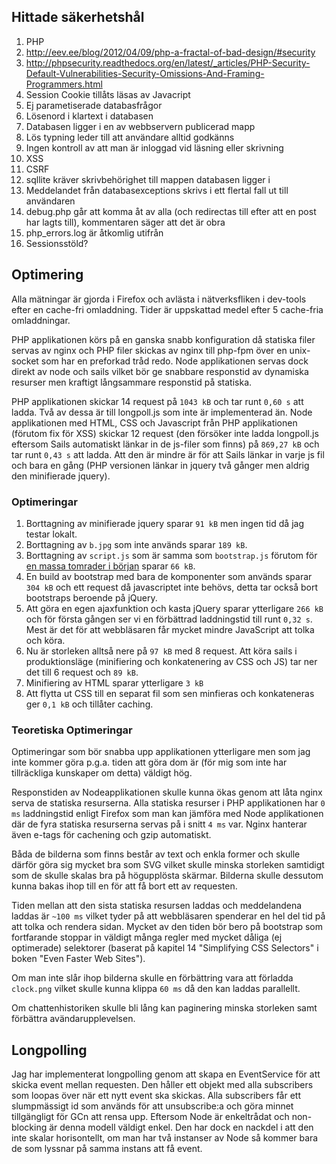 ## Hittade säkerhetshål
1. PHP
  2. <http://eev.ee/blog/2012/04/09/php-a-fractal-of-bad-design/#security>
  2. <http://phpsecurity.readthedocs.org/en/latest/_articles/PHP-Security-Default-Vulnerabilities-Security-Omissions-And-Framing-Programmers.html>
1. Session Cookie tillåts läsas av Javacript
1. Ej parametiserade databasfrågor
1. Lösenord i klartext i databasen
1. Databasen ligger i en av webbservern publicerad mapp
1. Lös typning leder till att användare alltid godkänns
1. Ingen kontroll av att man är inloggad vid läsning eller skrivning
1. XSS
1. CSRF
1. sqllite kräver skrivbehörighet till mappen databasen ligger i
1. Meddelandet från databasexceptions skrivs i ett flertal fall ut till användaren
1. debug.php går att komma åt av alla (och redirectas till efter att en post har lagts till), kommentaren säger att det är obra
1. php_errors.log är åtkomlig utifrån
1. Sessionsstöld?

## Optimering
Alla mätningar är gjorda i Firefox och avlästa i nätverksfliken i dev-tools efter en cache-fri omladdning.
Tider är uppskattad medel efter 5 cache-fria omladdningar.

PHP applikationen körs på en ganska snabb konfiguration då statiska filer servas av nginx och PHP
filer skickas av nginx till php-fpm över en unix-socket som har en preforkad tråd redo.
Node applikationen servas dock direkt av node och sails vilket bör ge snabbare responstid av
dynamiska resurser men kraftigt långsammare responstid på statiska.

PHP applikationen skickar 14 request på `1043 kB` och tar runt `0,60 s` att ladda. Två av dessa är
till longpoll.js som inte är implementerad än.
Node applikationen med HTML, CSS och Javascript från PHP applikationen (förutom fix för XSS) skickar
12 request (den försöker inte ladda longpoll.js eftersom Sails automatiskt länkar in de js-filer
som finns) på `869,27 kB` och tar runt `0,43 s` att ladda. Att den är mindre är för att Sails
länkar in varje js fil och bara en gång (PHP versionen länkar in jquery två gånger men aldrig den
minifierade jquery). 

### Optimeringar
1. Borttagning av minifierade jquery sparar `91 kB` men ingen tid då jag testar lokalt.
1. Borttagning av `b.jpg` som inte används sparar `189 kB`.
1. Borttagning av `script.js` som är samma som `bootstrap.js` förutom för [en massa tomrader i början](script.js.diff)
  sparar `66 kB`.
1. En build av bootstrap med bara de komponenter som används sparar `304 kB` och ett request då
  javascriptet inte behövs, detta tar också bort bootstraps beroende på jQuery.
1. Att göra en egen ajaxfunktion och kasta jQuery sparar ytterligare `266 kB` och för första gången
  ser vi en förbättrad laddningstid till runt `0,32 s`. Mest är det för att webbläsaren får
  mycket mindre JavaScript att tolka och köra.
1. Nu är storleken alltså nere på `97 kB` med 8 request. Att köra sails i produktionsläge
  (minifiering och konkatenering av CSS och JS) tar ner det till 6 request och `89 kB`.
1. Minifiering av HTML sparar ytterligare `3 kB`
1. Att flytta ut CSS till en separat fil som sen minfieras och konkateneras ger `0,1 kB` och
  tillåter caching.

### Teoretiska Optimeringar
Optimeringar som bör snabba upp applikationen ytterligare men som jag inte kommer göra p.g.a.
tiden att göra dom är (för mig som inte har tillräckliga kunskaper om detta) väldigt hög.

Responstiden av Nodeapplikationen skulle kunna ökas genom att låta nginx serva de statiska resurserna.
Alla statiska resurser i PHP applikationen har `0 ms` laddningstid enligt Firefox som man kan jämföra
med Node applikationen där de fyra statiska resurserna servas på i snitt `4 ms` var.
Nginx hanterar även e-tags för cachening och gzip automatiskt.

Båda de bilderna som finns består av text och enkla former och skulle därför göra sig mycket bra som
SVG vilket skulle minska storleken samtidigt som de skulle skalas bra på högupplösta skärmar.
Bilderna skulle dessutom kunna bakas ihop till en för att få bort ett av requesten.

Tiden mellan att den sista statiska resursen laddas och meddelandena laddas är `~100 ms` vilket
tyder på att webbläsaren spenderar en hel del tid på att tolka och rendera sidan. Mycket av den tiden
bör bero på bootstrap som fortfarande stoppar in väldigt många regler med mycket dåliga (ej optimerade)
selektorer (baserat på kapitel 14 "Simplifying CSS Selectors" i boken "Even Faster Web Sites").

Om man inte slår ihop bilderna skulle en förbättring vara att förladda `clock.png` vilket skulle
kunna klippa `60 ms` då den kan laddas parallellt.

Om chattenhistoriken skulle bli lång kan paginering minska storleken samt förbättra avändarupplevelsen.

## Longpolling
Jag har implementerat longpolling genom att skapa en EventService för att skicka event mellan
requesten. Den håller ett objekt med alla subscribers som loopas över när ett nytt event ska skickas.
Alla subscribers får ett slumpmässigt id som används för att unsubscribe:a och göra minnet
tillgängligt för GCn att rensa upp. Eftersom Node är enkeltrådat och non-blocking är denna modell
väldigt enkel. Den har dock en nackdel i att den inte skalar horisontellt, om man har två instanser
av Node så kommer bara de som lyssnar på samma instans att få event.
